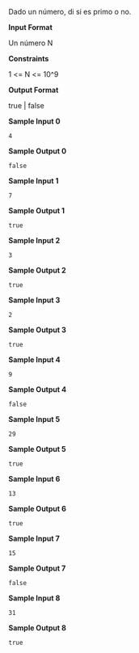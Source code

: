 Dado un número, di si es primo o no.

**Input Format**

Un número N

**Constraints**

1 \<= N \<= 10^9

**Output Format**

true | false

**Sample Input 0**

``` 
4
```

**Sample Output 0**

    false

**Sample Input 1**

``` 
7
```

**Sample Output 1**

    true

**Sample Input 2**

``` 
3
```

**Sample Output 2**

    true

**Sample Input 3**

``` 
2
```

**Sample Output 3**

    true

**Sample Input 4**

``` 
9
```

**Sample Output 4**

    false

**Sample Input 5**

``` 
29
```

**Sample Output 5**

    true

**Sample Input 6**

``` 
13
```

**Sample Output 6**

    true

**Sample Input 7**

``` 
15
```

**Sample Output 7**

    false

**Sample Input 8**

``` 
31
```

**Sample Output 8**

    true
